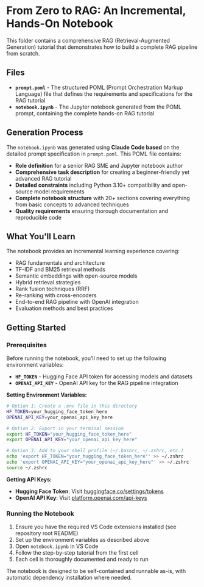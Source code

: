 # From Zero to RAG: An Incremental, Hands-On Notebook

This folder contains a comprehensive RAG (Retrieval-Augmented Generation) tutorial that demonstrates how to build a complete RAG pipeline from scratch.

## Files

- **`prompt.poml`** - The structured POML (Prompt Orchestration Markup Language) file that defines the requirements and specifications for the RAG tutorial
- **`notebook.ipynb`** - The Jupyter notebook generated from the POML prompt, containing the complete hands-on RAG tutorial

## Generation Process

The `notebook.ipynb` was generated using **Claude Code based** on the detailed prompt specification in `prompt.poml`. This POML file contains:

- **Role definition** for a senior RAG SME and Jupyter notebook author
- **Comprehensive task description** for creating a beginner-friendly yet advanced RAG tutorial
- **Detailed constraints** including Python 3.10+ compatibility and open-source model requirements
- **Complete notebook structure** with 20+ sections covering everything from basic concepts to advanced techniques
- **Quality requirements** ensuring thorough documentation and reproducible code

## What You'll Learn

The notebook provides an incremental learning experience covering:

- RAG fundamentals and architecture
- TF-IDF and BM25 retrieval methods
- Semantic embeddings with open-source models
- Hybrid retrieval strategies
- Rank fusion techniques (RRF)
- Re-ranking with cross-encoders
- End-to-end RAG pipeline with OpenAI integration
- Evaluation methods and best practices

## Getting Started

### Prerequisites

Before running the notebook, you'll need to set up the following environment variables:

- **`HF_TOKEN`** - Hugging Face API token for accessing models and datasets
- **`OPENAI_API_KEY`** - OpenAI API key for the RAG pipeline integration

**Setting Environment Variables:**

```bash
# Option 1: Create a .env file in this directory
HF_TOKEN=your_hugging_face_token_here
OPENAI_API_KEY=your_openai_api_key_here

# Option 2: Export in your terminal session
export HF_TOKEN="your_hugging_face_token_here"
export OPENAI_API_KEY="your_openai_api_key_here"

# Option 3: Add to your shell profile (~/.bashrc, ~/.zshrc, etc.)
echo 'export HF_TOKEN="your_hugging_face_token_here"' >> ~/.zshrc
echo 'export OPENAI_API_KEY="your_openai_api_key_here"' >> ~/.zshrc
source ~/.zshrc
```

**Getting API Keys:**
- **Hugging Face Token**: Visit [huggingface.co/settings/tokens](https://huggingface.co/settings/tokens)
- **OpenAI API Key**: Visit [platform.openai.com/api-keys](https://platform.openai.com/api-keys)

### Running the Notebook

1. Ensure you have the required VS Code extensions installed (see repository root README)
2. Set up the environment variables as described above
3. Open `notebook.ipynb` in VS Code
4. Follow the step-by-step tutorial from the first cell
5. Each cell is thoroughly documented and ready to run

The notebook is designed to be self-contained and runnable as-is, with automatic dependency installation where needed.